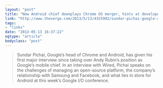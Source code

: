 ```yaml
---
layout: "post"
title: "New Android chief downplays Chrome OS merger, hints at developer-focused I/O"
link: "http://www.theverge.com/2013/5/13/4325992/sundar-pichai-google-android-chrome-head-interview"
tags: 
- "links"
date: "2013-05-13 16:37:22"
ogtype: "article"
bodyclass: "post"
---
```


> Sundar Pichai, Google’s head of Chrome and Android, has given his first major interview since taking over Andy Rubin’s position as Google’s mobile chief. In an interview with Wired, Pichai speaks on the challenges of managing an open-source platform, the company’s relationship with Samsung and Facebook, and what lies in store for Android at this week’s Google I/O conference.